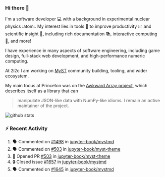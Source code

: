 ### Hi there 👋 

I'm a software developer 💻 with a background in experimental nuclear physics :atom:. My interest lies in tools :wrench: to improve productivity :chart_with_upwards_trend: and scientific insight :telescope:, including rich documentation 📚, interactive computing 🧮, and more! 

I have experience in many aspects of software engineering, including game design, full-stack web development, and high-performance numeric computing. 

At 2i2c I am working on [MyST](https://github.com/jupyter-book/mystmd) community building, tooling, and wider ecosystem. 

My main focus at Princeton was on the [Awkward Array project](awkward-array.org/), which describes itself as a library that can 
> manipulate JSON-like data with NumPy-like idioms. I remain an active maintainer of the project. 

![github stats](https://github-readme-stats.vercel.app/api?username=agoose77&show_icons=true&hide_rank=true&hide_title=true&bg_color=30,e76445,904e95&text_color=efe3ec&icon_color=efe3ec)
<!--
**agoose77/agoose77** is a ✨ _special_ ✨ repository because its `README.md` (this file) appears on your GitHub profile.

Here are some ideas to get you started:

- 🔭 I’m currently working on ...
- 🌱 I’m currently learning ...
- 👯 I’m looking to collaborate on ...
- 🤔 I’m looking for help with ...
- 💬 Ask me about ...
- 📫 How to reach me: ...
- 😄 Pronouns: ...
- ⚡ Fun fact: ...
-->

### :zap: Recent Activity

<!--START_SECTION:activity-->
1. 🗣 Commented on [#1498](https://github.com/jupyter-book/mystmd/issues/1498#issuecomment-2498579751) in [jupyter-book/mystmd](https://github.com/jupyter-book/mystmd)
2. 🗣 Commented on [#503](https://github.com/jupyter-book/myst-theme/pull/503#issuecomment-2498486254) in [jupyter-book/myst-theme](https://github.com/jupyter-book/myst-theme)
3. 💪 Opened PR [#503](https://github.com/jupyter-book/myst-theme/pull/503) in [jupyter-book/myst-theme](https://github.com/jupyter-book/myst-theme)
4. 🔒 Closed issue [#1657](https://github.com/jupyter-book/mystmd/issues/1657) in [jupyter-book/mystmd](https://github.com/jupyter-book/mystmd)
5. 🗣 Commented on [#1645](https://github.com/jupyter-book/mystmd/issues/1645#issuecomment-2497991506) in [jupyter-book/mystmd](https://github.com/jupyter-book/mystmd)
<!--END_SECTION:activity-->
